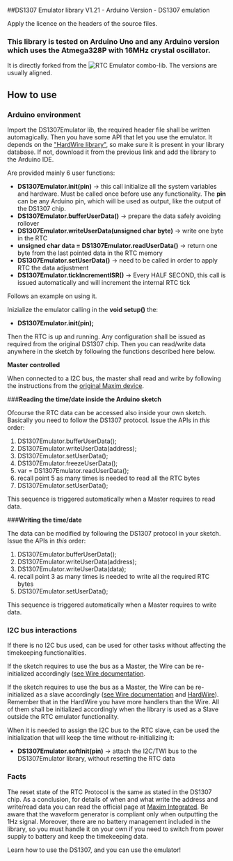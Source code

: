 ##DS1307 Emulator library V1.21 - Arduino Version - DS1307 emulation

Apply the licence on the headers of the source files.

### This library is tested on Arduino Uno and any Arduino version which uses the Atmega328P with 16MHz crystal oscillator.

It is directly forked from the ![RTC Emulator combo-lib](https://github.com/thexeno/DS1307_Emulator/tree/master/DS1307emulator_combo/combo-lib). The versions are usually aligned.

## How to use 

### Arduino environment

Import the DS1307Emulator lib, the required header file shall be written automagically. Then you have some API that let you use the emulator.
It depends on the ["HardWire library"](https://github.com/thexeno/HardWire-Arduino-Library), so make sure it is present in your library database. If not, download it from the previous link and add the library to the Arduino IDE.

Are provided mainly 6 user functions:

-   **DS1307Emulator.init(pin)** -> this call initialize all the system variables and hardware. Must be called once before use any functionality. The **pin** can be any Arduino pin, which will be used as output, like the output of the DS1307 chip.
-   **DS1307Emulator.bufferUserData()** -> prepare the data safely avoiding rollover
-   **DS1307Emulator.writeUserData(unsigned char byte)** -> write one byte in the RTC
-   **unsigned char data = DS1307Emulator.readUserData()** -> return one byte from the last pointed data in the RTC memory
-   **DS1307Emulator.setUserData()** -> need to be called in order to apply RTC the data adjustment
-   **DS1307Emulator.tickIncrementISR()** -> Every HALF SECOND, this call is issued automatically and will increment the internal RTC tick

Follows an example on using it.

Inizialize the emulator calling in the **void setup()** the:

- **DS1307Emulator.init(pin);**

Then the RTC is up and running. Any configuration shall be issued as required from the original DS1307 chip.
Then you can read/write data anywhere in the sketch by following the functions described here below.

**Master controlled**

When connected to a I2C bus, the master shall read and write by following the instructions from the [original Maxim device](https://www.maximintegrated.com/en/products/digital/real-time-clocks/DS1307.html).


###**Reading the time/date inside the Arduino sketch** 

Ofcourse the RTC data can be accessed also inside your own sketch. Basically you need to follow the DS1307 protocol.
Issue the APIs in *this* order:

1.    DS1307Emulator.bufferUserData();
2.    DS1307Emulator.writeUserData(address);
3.    DS1307Emulator.setUserData();
4.    DS1307Emulator.freezeUserData();
5.    var = DS1307Emulator.readUserData();
6.    recall point 5 as many times is needed to read all the RTC bytes
7.    DS1307Emulator.setUserData();

This sequence is triggered automatically when a Master requires to read data.

###**Writing the time/date** 

The data can be modified by following the DS1307 protocol in your sketch. 
Issue the APIs in *this* order:

1.    DS1307Emulator.bufferUserData();
2.    DS1307Emulator.writeUserData(address);
3.    DS1307Emulator.writeUserData(data);
4.    recall point 3 as many times is needed to write all the required RTC bytes
5.    DS1307Emulator.setUserData();

This sequence is triggered automatically when a Master requires to write data.

### I2C bus interactions

If there is no I2C bus used, can be used for other tasks without affecting the timekeeping functionalities.

If the sketch requires to use the bus as a Master, the Wire can be re-initialized accordingly ([see Wire documentation](https://www.arduino.cc/en/Reference/Wire).

If the sketch requires to use the bus as a Master, the Wire can be re-initialized as a slave accordingly ([see Wire documentation](https://www.arduino.cc/en/Reference/Wire) and [HardWire](https://github.com/thexeno/HardWire-Arduino-Library)).
Remember that in the HardWire you have more handlers than the Wire. All of them shall be initialized accordingly when the library is used as a Slave outside the RTC emulator functionality.

When it is needed to assign the I2C bus to the RTC slave, can be used the initialization that will keep the time without re-initializing it:

-   **DS1307Emulator.softInit(pin)** -> attach the I2C/TWI bus to the DS1307Emulator library, without resetting the RTC data



### Facts
The reset state of the RTC Protocol is the same as stated in the DS1307 chip. As a conclusion, for details of when and what write the address and write/read data you can read the official page at [Maxim Integrated](https://www.maximintegrated.com/en/products/digital/real-time-clocks/DS1307.html). 
Be aware that the waveform generator is compliant only when outputting the 1Hz signal. Moreover, there are no battery management included in the library, so you must handle it on your own if you need to switch from power supply to battery and keep the timekeeping data.

Learn how to use the DS1307, and you can use the emulator!


